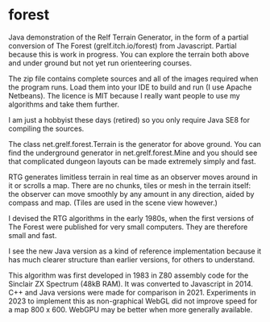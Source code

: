 # forest
Java demonstration of the Relf Terrain Generator, in the form of a partial conversion of The Forest (grelf.itch.io/forest) from Javascript. Partial because this is work in progress. You can explore the terrain both above and under ground but not yet run orienteering courses.

The zip file contains complete sources and all of the images required when the program runs. Load them into your IDE to build and run (I use Apache Netbeans). The licence is MIT because I really want people to use my algorithms and take them further.

I am just a hobbyist these days (retired) so you only require Java SE8 for compiling the sources.

The class net.grelf.forest.Terrain is the generator for above ground. You can find the underground generator in net.grelf.forest.Mine and you should see that complicated dungeon layouts can be made extremely simply and fast.

RTG generates limitless terrain in real time as an observer moves around in it or scrolls a map. There are no chunks, tiles or mesh in the terrain itself: the observer can move smoothly by any amount in any direction, aided by compass and map. (Tiles are used in the scene view however.)

I devised the RTG algorithms in the early 1980s, when the first versions of The Forest were published for very small computers. They are therefore small and fast.

I see the new Java version as a kind of reference implementation because it has much clearer structure than earlier versions, for others to understand.

This algorithm was first developed in 1983 in Z80 assembly code for the Sinclair ZX Spectrum (48kB RAM).
It was converted to Javascript in 2014.
C++ and Java versions were made for comparison in 2021.
Experiments in 2023 to implement this as non-graphical WebGL did not improve speed for a map 800 x 600. WebGPU may be better when more generally available.

